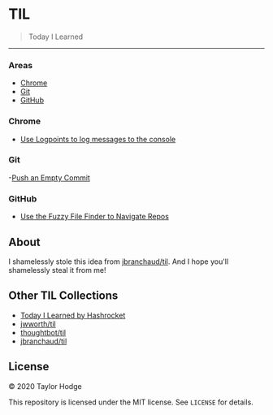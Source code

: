 # TIL

> Today I Learned

---

### Areas

* [Chrome](#chrome)
* [Git](#git)
* [GitHub](#github)

### Chrome

- [Use Logpoints to log messages to the console](chrome/use-logpoints-to-log-messages-to-the-console.md)

### Git

-[Push an Empty Commit](git/push-an-empty-commit.md)

### GitHub

- [Use the Fuzzy File Finder to Navigate Repos](github/use-the-fuzzy-file-finder-to-navigate-repos.md)

## About

I shamelessly stole this idea from [jbranchaud/til](https://github.com/jbranchaud/til). And I hope you'll shamelessly steal it from me!

## Other TIL Collections

* [Today I Learned by Hashrocket](https://til.hashrocket.com)
* [jwworth/til](https://github.com/jwworth/til)
* [thoughtbot/til](https://github.com/thoughtbot/til)
* [jbranchaud/til](https://github.com/jbranchaud/til)

## License

&copy; 2020 Taylor Hodge

This repository is licensed under the MIT license. See `LICENSE` for
details.
